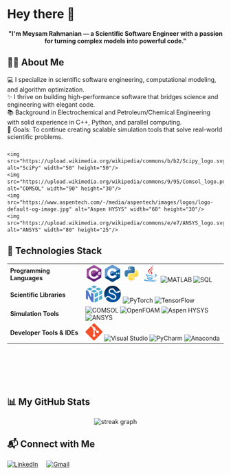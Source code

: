 <h1 align="left">Hey there 👋</h1>
<h4 align="center">"I'm Meysam Rahmanian — a Scientific Software Engineer with a passion for turning complex models into powerful code."</h4>

###

<h2 align="left">🧑‍💻 About Me</h2>
<p align="left">
💻 I specialize in scientific software engineering, computational modeling, and algorithm optimization.<br>
✨ I thrive on building high-performance software that bridges science and engineering with elegant code.<br>
📚 Background in Electrochemical and Petroleum/Chemical Engineering with solid experience in C++, Python, and parallel computing.<br>
🎯 Goals: To continue creating scalable simulation tools that solve real-world scientific problems.
</p>

###

    <img src="https://upload.wikimedia.org/wikipedia/commons/b/b2/Scipy_logo.svg" alt="SciPy" width="50" height="50"/>
    <img src="https://upload.wikimedia.org/wikipedia/commons/9/95/Comsol_logo.png" alt="COMSOL" width="90" height="30"/>
    <img src="https://www.aspentech.com/-/media/aspentech/images/logos/logo-default-og-image.jpg" alt="Aspen HYSYS" width="60" height="30"/>
    <img src="https://upload.wikimedia.org/wikipedia/commons/e/e7/ANSYS_logo.svg" alt="ANSYS" width="80" height="25"/>

<h2 align="left">🧰 Technologies Stack</h2>

<table>
  <tr>
    <td><strong>Programming Languages</strong></td>
    <td>
      <img src="https://raw.githubusercontent.com/devicons/devicon/master/icons/csharp/csharp-original.svg" alt="C#" width="40" height="40"/>
      <img src="https://raw.githubusercontent.com/devicons/devicon/master/icons/cplusplus/cplusplus-original.svg" alt="C++" width="40" height="40"/>
      <img src="https://raw.githubusercontent.com/devicons/devicon/master/icons/python/python-original.svg" alt="Python" width="40" height="40"/>
      <img src="https://raw.githubusercontent.com/devicons/devicon/master/icons/java/java-original.svg" alt="Java" width="40" height="40"/>
      <img src="https://upload.wikimedia.org/wikipedia/commons/2/21/Matlab_Logo.png" alt="MATLAB" width="40" height="40"/>
      <img src="https://cdn-icons-png.freepik.com/256/4248/4248443.png" alt="SQL" width="40" height="40"/>
    </td>
  </tr>

  <tr>
    <td><strong>Scientific Libraries</strong></td>
    <td>
      <img src="https://raw.githubusercontent.com/devicons/devicon/master/icons/numpy/numpy-original.svg" alt="NumPy" width="40" height="40"/>
      <img src="https://raw.githubusercontent.com/devicons/devicon/master/icons/scipy/scipy-original.svg" alt="SciPy" width="40" height="40"/>
      <img src="https://www.vectorlogo.zone/logos/pytorch/pytorch-icon.svg" alt="PyTorch" width="40" height="40"/>
      <img src="https://www.vectorlogo.zone/logos/tensorflow/tensorflow-icon.svg" alt="TensorFlow" width="40" height="40"/>
    </td>
  </tr>

  <tr>
    <td><strong>Simulation Tools</strong></td>
    <td>
      <img src="https://upload.wikimedia.org/wikipedia/commons/5/5e/Comsol_logo.png" alt="COMSOL" width="40" height="40"/>
      <img src="https://avatars.githubusercontent.com/u/342353?s=200&v=4" alt="OpenFOAM" width="40" height="40"/>
      <img src="https://seeklogo.com/images/A/aspen-technology-logo-AE2335A7C9-seeklogo.com.png" alt="Aspen HYSYS" width="40" height="40"/>
      <img src="https://www.ansys.com/-/media/ansys/corporate/logos/ansys-logo.svg" alt="ANSYS" width="60" height="40"/>
    </td>
  </tr>

  <tr>
    <td><strong>Developer Tools & IDEs</strong></td>
    <td>
      <img src="https://raw.githubusercontent.com/devicons/devicon/master/icons/git/git-original.svg" alt="Git" width="40" height="40"/>
      <img src="https://img.icons8.com/color/48/000000/visual-studio--v1.png" alt="Visual Studio" width="40" height="40"/>
      <img src="https://img.icons8.com/color/48/000000/pycharm.png" alt="PyCharm" width="40" height="40"/>
      <img src="https://img.icons8.com/fluency/48/000000/anaconda.png" alt="Anaconda" width="40" height="40"/>
    </td>
  </tr>
</table>

###

<br><br><br><br>

<h2 align="left">📊 My GitHub Stats</h2>
<div align="center">
  <img src="https://streak-stats.demolab.com?user=your-github-username&locale=en&mode=daily&theme=dark&hide_border=false&border_radius=5&order=3" height="220" alt="streak graph" />
</div>

###

<h2 align="left">📬 Connect with Me</h2>
<p align="left">
  <a href="https://www.linkedin.com/in/meysam-rahmanian/" target="_blank"><img src="https://raw.githubusercontent.com/rahuldkjain/github-profile-readme-generator/master/src/images/icons/Social/linked-in-alt.svg" alt="LinkedIn" height="30" width="30"/></a>
  &nbsp;&nbsp;&nbsp;
  <a href="mailto:rahmanian.s.meysam@gmail.com" target="_blank"><img src="https://img.icons8.com/color/452/gmail.png" alt="Gmail" height="30" width="30"/></a>
</p>
